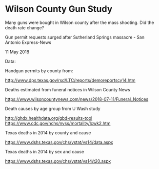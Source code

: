 # Wilson County Gun Study
Many guns were bought in Wilson county after the mass shooting. Did the death rate change?

Gun permit requests surged after Sutherland Springs massacre - San Antonio Express-News

11 May 2018

Data:

Handgun permits by county from:

http://www.dps.texas.gov/rsd/LTC/reports/demoreportscy14.htm

Deaths estimated from funeral notices in Wilson County News

https://www.wilsoncountynews.com/news/2018-07-11/Funeral_Notices

Death causes by age group from U Wash study

http://ghdx.healthdata.org/gbd-results-tool
https://www.cdc.gov/nchs/nvss/mortality/lcwk2.htm

Texas deaths in 2014 by county and cause

https://www.dshs.texas.gov/chs/vstat/vs14/data.aspx

Texas deaths in 2014 by sex and cause

https://www.dshs.texas.gov/chs/vstat/vs14/t20.aspx
